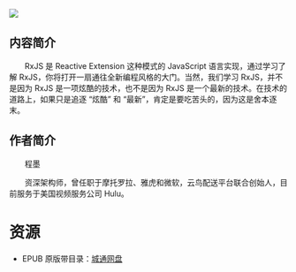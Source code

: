 ![](http://img3m2.ddimg.cn/17/12/25273232-1_u_3.jpg)

## 内容简介

　　RxJS 是 Reactive Extension 这种模式的 JavaScript 语言实现，通过学习了解 RxJS，你将打开一扇通往全新编程风格的大门。当然，我们学习 RxJS，并不是因为 RxJS 是一项炫酷的技术，也不是因为 RxJS 是一个最新的技术。在技术的道路上，如果只是追逐 “炫酷” 和 “最新”，肯定是要吃苦头的，因为这是舍本逐末。

## 作者简介

　　程墨

　　资深架构师，曾任职于摩托罗拉、雅虎和微软，云鸟配送平台联合创始人，目前服务于美国视频服务公司 Hulu。

# 资源

* EPUB 原版带目录：[城通网盘](https://u11215426.pipipan.com/fs/11215426-346569640)
